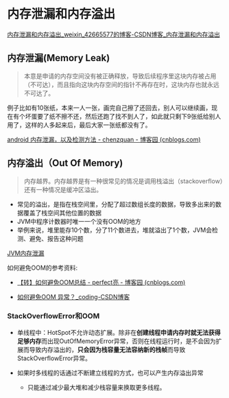 # 内存泄漏和内存溢出

[内存泄漏和内存溢出_weixin_42665577的博客-CSDN博客_内存泄漏和内存溢出](https://blog.csdn.net/weixin_42665577/article/details/81944939)

## 内存泄漏(Memory Leak)

> 本意是申请的内存空间没有被正确释放，导致后续程序里这块内存被占用（不可达），而且指向这块内存空间的指针不再存在时，这块内存也就永远不可达了。

例子比如有10张纸，本来一人一张，画完自己擦了还回去，别人可以继续画，现在有个坏蛋要了纸不擦不还，然后还跑了找不到人了，如此就只剩下9张纸给别人用了，这样的人多起来后，最后大家一张纸都没有了。

[android 内存泄漏，以及检测方法 - chenzquan - 博客园 (cnblogs.com)](https://www.cnblogs.com/zquan/p/9614548.html)

## 内存溢出（Out Of Memory)

> 内存越界。内存越界是有一种很常见的情况是调用栈溢出（stackoverflow）还有一种情况是缓冲区溢出。

+ 常见的溢出，是指在栈空间里，分配了超过数组长度的数据，导致多出来的数据覆盖了栈空间其他位置的数据
+ JVM中程序计数器时唯一一个没有OOM的地方
+ 举例来说，堆里能存10个数，分了11个数进去，堆就溢出了1个数，JVM会检测、避免、报告这种问题

[JVM内存泄漏](file:D:\个人文件\studyStore\java\Java虚拟机(JVM).xmind)

如何避免OOM的参考资料:

+ [【转】如何避免OOM总结 - perfect亮 - 博客园 (cnblogs.com)](https://www.cnblogs.com/liangstudyhome/p/4825389.html)

+ [如何避免OOM 异常？_coding-CSDN博客](https://blog.csdn.net/u010375364/article/details/51932688)

  

### StackOverflowError和OOM

+ 单线程中：HotSpot不允许动态扩展。除非在**创建线程申请内存时就无法获得足够内存**而出现OutOfMemoryError异常，否则在线程运行时，是不会因为扩展而导致内存溢出的，**只会因为栈容量无法容纳新的栈帧**而导致StackOverflowError异常。

+ 如果时多线程的话通过不断建立线程的方式，也可以产生内存溢出异常
  + 只能通过减少最大堆和减少栈容量来换取更多线程。